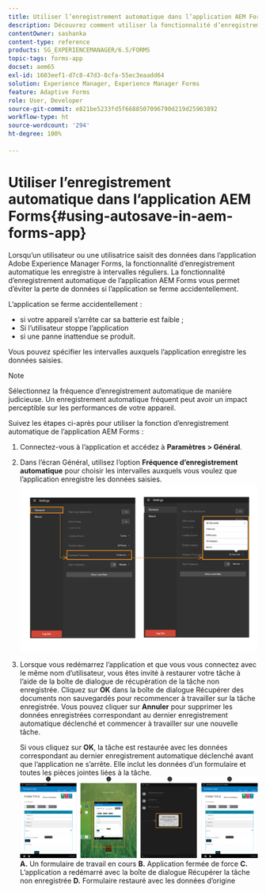 ```yaml
---
title: Utiliser l’enregistrement automatique dans l’application AEM Forms
description: Découvrez comment utiliser la fonctionnalité d’enregistrement automatique dans l’application AEM Forms afin d’éviter la perte de données.
contentOwner: sashanka
content-type: reference
products: SG_EXPERIENCEMANAGER/6.5/FORMS
topic-tags: forms-app
docset: aem65
exl-id: 1603eef1-d7c8-47d3-8cfa-55ec3eaadd64
solution: Experience Manager, Experience Manager Forms
feature: Adaptive Forms
role: User, Developer
source-git-commit: e821be5233fd5f6688507096790d219d25903892
workflow-type: ht
source-wordcount: '294'
ht-degree: 100%

---
```


# Utiliser l’enregistrement automatique dans l’application AEM Forms{#using-autosave-in-aem-forms-app}

Lorsqu’un utilisateur ou une utilisatrice saisit des données dans l’application Adobe Experience Manager Forms, la fonctionnalité d’enregistrement automatique les enregistre à intervalles réguliers. La fonctionnalité d’enregistrement automatique de l’application AEM Forms vous permet d’éviter la perte de données si l’application se ferme accidentellement.

L’application se ferme accidentellement :

* si votre appareil s’arrête car sa batterie est faible ;
* Si l’utilisateur stoppe l’application
* si une panne inattendue se produit.

Vous pouvez spécifier les intervalles auxquels l’application enregistre les données saisies.

>[!NOTE]
>
>Sélectionnez la fréquence d’enregistrement automatique de manière judicieuse. Un enregistrement automatique fréquent peut avoir un impact perceptible sur les performances de votre appareil.

Suivez les étapes ci-après pour utiliser la fonction d’enregistrement automatique de l’application AEM Forms :

1. Connectez-vous à l’application et accédez à **Paramètres > Général**.
1. Dans l’écran Général, utilisez l’option **Fréquence d’enregistrement automatique** pour choisir les intervalles auxquels vous voulez que l’application enregistre les données saisies.
   [![Définition de la fréquence d’enregistrement automatique](assets/using-autosave-freq-07.png)](assets/using-autosave-freq-07-1.png)

1. Lorsque vous redémarrez l’application et que vous vous connectez avec le même nom d’utilisateur, vous êtes invité à restaurer votre tâche à l’aide de la boîte de dialogue de récupération de la tâche non enregistrée. Cliquez sur **OK** dans la boîte de dialogue Récupérer des documents non sauvegardés pour recommencer à travailler sur la tâche enregistrée. Vous pouvez cliquer sur **Annuler** pour supprimer les données enregistrées correspondant au dernier enregistrement automatique déclenché et commencer à travailler sur une nouvelle tâche.

   Si vous cliquez sur **OK**, la tâche est restaurée avec les données correspondant au dernier enregistrement automatique déclenché avant que l’application ne s’arrête. Elle inclut les données d’un formulaire et toutes les pièces jointes liées à la tâche.
   [![Obtenir une tâche récupérée ](assets/autosave-flow.png)](assets/using-autosave-freq-06.png)**A.** Un formulaire de travail en cours **B.** Application fermée de force **C.** L’application a redémarré avec la boîte de dialogue Récupérer la tâche non enregistrée **D.** Formulaire restauré avec les données d’origine
